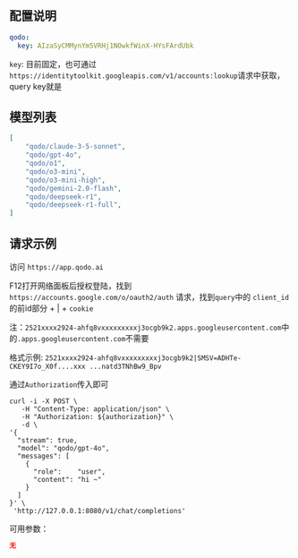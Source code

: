 ## 配置说明

```config.yaml
qodo:
  key: AIzaSyCMMynYm5VRHj1NOwkfWinX-HYsFArdUbk
```

`key`: 目前固定，也可通过`https://identitytoolkit.googleapis.com/v1/accounts:lookup`请求中获取，query key就是

## 模型列表

```json
[
    "qodo/claude-3-5-sonnet",
    "qodo/gpt-4o",
    "qodo/o1",
    "qodo/o3-mini",
    "qodo/o3-mini-high",
    "qodo/gemini-2.0-flash",
    "qodo/deepseek-r1",
    "qodo/deepseek-r1-full",
]
```

## 请求示例

访问 `https://app.qodo.ai`

F12打开网络面板后授权登陆，找到 `https://accounts.google.com/o/oauth2/auth` 请求，找到`query`中的 `client_id`的前id部分 + | + `cookie`

注：`2521xxxx2924-ahfq8vxxxxxxxxxj3ocgb9k2.apps.googleusercontent.com`中的`.apps.googleusercontent.com`不需要

格式示例: `2521xxxx2924-ahfq8vxxxxxxxxxj3ocgb9k2|SMSV=ADHTe-CKEY9I7o_X0f....xxx ...natd3TNhBw9_Bpv`

通过`Authorization`传入即可

```shell
curl -i -X POST \
   -H "Content-Type: application/json" \
   -H "Authorization: ${authorization}" \
   -d \
'{
  "stream": true,
  "model": "qodo/gpt-4o",
  "messages": [
    {
      "role":    "user",
      "content": "hi ~"
    }
  ]
}' \
 'http://127.0.0.1:8080/v1/chat/completions'
```

可用参数：

```json
无
```
